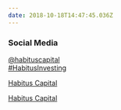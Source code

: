 ```yaml
---
date: 2018-10-18T14:47:45.036Z
---
```

### Social Media

[@habituscapital<br/>#HabitusInvesting](https://twitter.com/HabitusCapital)

[Habitus Capital](https://youtube.com)

[Habitus Capital](https://linkedin.com)
